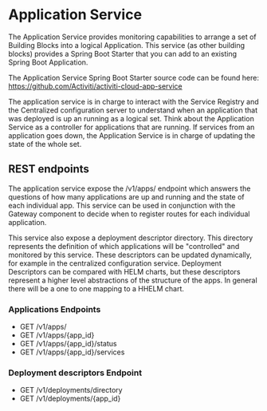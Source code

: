 # Application Service

The Application Service provides monitoring capabilities to arrange a set of Building Blocks into a logical Application. 
This service (as other building blocks) provides a Spring Boot Starter that you can add to an existing Spring Boot Application.

The Application Service Spring Boot Starter source code can be found here: https://github.com/Activiti/activiti-cloud-app-service

The application service is in charge to interact with the Service Registry and the Centralized configuration server to understand when an application that was deployed is up an running as a logical set. 
Think about the Application Service as a controller for applications that are running. If services from an application goes down, the Application Service is in charge of updating the state of the whole set. 

## REST endpoints

The application service expose the /v1/apps/ endpoint which answers the questions of 
how many applications are up and running and the state of each individual app. 
This service can be used in conjunction with the Gateway component to decide when to register routes for each individual application.

This service also expose a deployment descriptor directory. This directory represents the definition of which applications will be "controlled" and monitored by this service. 
These descriptors can be updated dynamically, for example in the centralized configuration service.
Deployment Descriptors can be compared with HELM charts, but these descriptors represent a higher level abstractions of the structure of the apps. In general there will be a one to one mapping to a HHELM chart. 

### Applications Endpoints
- GET /v1/apps/
- GET /v1/apps/{app_id}
- GET /v1/apps/{app_id}/status
- GET /v1/apps/{app_id}/services

### Deployment descriptors Endpoint
- GET /v1/deployments/directory
- GET /v1/deployments/{app_id}


